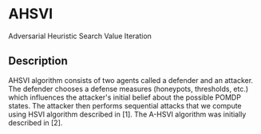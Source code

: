 # AHSVI
Adversarial Heuristic Search Value Iteration 

## Description
AHSVI algorithm consists of two agents called a defender and an attacker.
The defender chooses a defense measures (honeypots, thresholds, etc.) which influences the attacker's initial belief about the possible POMDP states.
The attacker then performs sequential attacks that we compute using HSVI algorithm described in [1].
The A-HSVI algorithm was initially described in [2].
